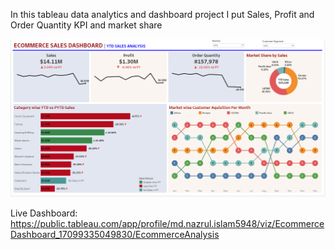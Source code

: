 In this tableau data analytics and dashboard project I put Sales, Profit and Order Quantity KPI and market share

![Ecommerce Tableau Dashboard](https://github.com/mdnazrulislam-code/Ecommerce-Tableau-dashboard/blob/main/Screenshot%202024-03-09%20033224.png)


Live Dashboard: https://public.tableau.com/app/profile/md.nazrul.islam5948/viz/EcommerceDashboard_17099335049830/EcommerceAnalysis
